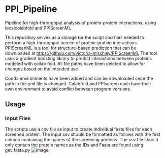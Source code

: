 # PPI_Pipeline
Pipeline for high-throughput analysis of protein-protein interactions, using localcolabfold and PPIScreenML

This repository serves as a storage for the script and files needed to perform a high-throughput screen of protein-protein interactions. PPIScreenML is a tool for structure-based prediction that can be downloaded at https://github.com/victoria-mischley/PPIScreenML The tool uses a gradient boosting library to predict interactions between proteins modeled with collab fold. All file paths have been deleted to allow for changes based on the intended use

Conda environments have been added and can be downloaded once the path in the yml file is changed. Colabfold and PPIscreen each have their own environment to avoid conflict between program versions.

## Usage 
### Input Files
The scripts use a csv file as input to create individual fasta files for each screened protein. The input csv should be formatted as follows with the first column containing the names of the screening proteins. The csv file should only contain the protein names as the IDs and Fasta are found using get_fasta.py
![image](https://github.com/user-attachments/assets/057aae59-156f-4b24-8783-80534ff4377b)
